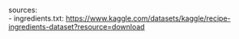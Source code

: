 sources: \
    - ingredients.txt: https://www.kaggle.com/datasets/kaggle/recipe-ingredients-dataset?resource=download